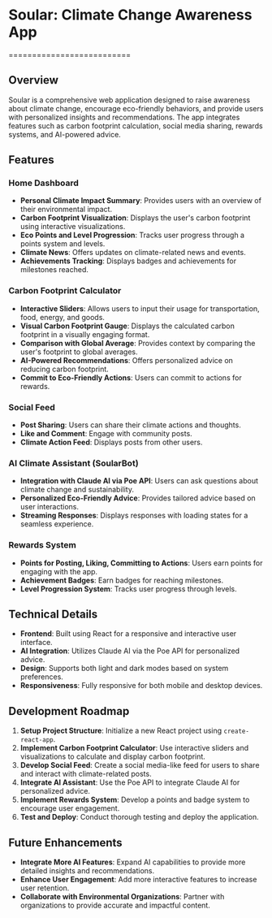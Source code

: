 # Soular: Climate Change Awareness App

==========================

## Overview

Soular is a comprehensive web application designed to raise awareness about climate change, encourage eco-friendly behaviors, and provide users with personalized insights and recommendations. The app integrates features such as carbon footprint calculation, social media sharing, rewards systems, and AI-powered advice.

## Features

### Home Dashboard

- **Personal Climate Impact Summary**: Provides users with an overview of their environmental impact.
- **Carbon Footprint Visualization**: Displays the user's carbon footprint using interactive visualizations.
- **Eco Points and Level Progression**: Tracks user progress through a points system and levels.
- **Climate News**: Offers updates on climate-related news and events.
- **Achievements Tracking**: Displays badges and achievements for milestones reached.

### Carbon Footprint Calculator

- **Interactive Sliders**: Allows users to input their usage for transportation, food, energy, and goods.
- **Visual Carbon Footprint Gauge**: Displays the calculated carbon footprint in a visually engaging format.
- **Comparison with Global Average**: Provides context by comparing the user's footprint to global averages.
- **AI-Powered Recommendations**: Offers personalized advice on reducing carbon footprint.
- **Commit to Eco-Friendly Actions**: Users can commit to actions for rewards.

### Social Feed

- **Post Sharing**: Users can share their climate actions and thoughts.
- **Like and Comment**: Engage with community posts.
- **Climate Action Feed**: Displays posts from other users.

### AI Climate Assistant (SoularBot)

- **Integration with Claude AI via Poe API**: Users can ask questions about climate change and sustainability.
- **Personalized Eco-Friendly Advice**: Provides tailored advice based on user interactions.
- **Streaming Responses**: Displays responses with loading states for a seamless experience.

### Rewards System

- **Points for Posting, Liking, Committing to Actions**: Users earn points for engaging with the app.
- **Achievement Badges**: Earn badges for reaching milestones.
- **Level Progression System**: Tracks user progress through levels.

## Technical Details

- **Frontend**: Built using React for a responsive and interactive user interface.
- **AI Integration**: Utilizes Claude AI via the Poe API for personalized advice.
- **Design**: Supports both light and dark modes based on system preferences.
- **Responsiveness**: Fully responsive for both mobile and desktop devices.

## Development Roadmap

1. **Setup Project Structure**: Initialize a new React project using `create-react-app`.
2. **Implement Carbon Footprint Calculator**: Use interactive sliders and visualizations to calculate and display carbon footprint.
3. **Develop Social Feed**: Create a social media-like feed for users to share and interact with climate-related posts.
4. **Integrate AI Assistant**: Use the Poe API to integrate Claude AI for personalized advice.
5. **Implement Rewards System**: Develop a points and badge system to encourage user engagement.
6. **Test and Deploy**: Conduct thorough testing and deploy the application.

## Future Enhancements

- **Integrate More AI Features**: Expand AI capabilities to provide more detailed insights and recommendations.
- **Enhance User Engagement**: Add more interactive features to increase user retention.
- **Collaborate with Environmental Organizations**: Partner with organizations to provide accurate and impactful content.
